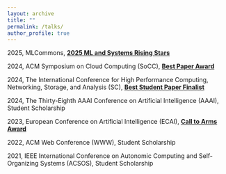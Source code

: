 ```yaml
---
layout: archive
title: ""
permalink: /talks/
author_profile: true
---
```



2025, MLCommons, [**2025 ML and Systems Rising Stars**](https://mlcommons.org/about-us/programs/)   

2024, ACM Symposium on Cloud Computing (SoCC), [**Best Paper Award**](https://hanfeiyu.github.io/files/socc24-best-paper.pdf)    

2024, The International Conference for High Performance Computing, Networking, Storage, and Analysis (SC), [**Best Student Paper Finalist**](https://sc24.conference-program.com/presentation/?id=pap594&sess=sess392)    

2024, The Thirty-Eighth AAAI Conference on Artificial Intelligence (AAAI), Student Scholarship

2023, European Conference on Artificial Intelligence (ECAI), [**Call to Arms Award**](https://ecai2023.eu/pca)   

2022, ACM Web Conference (WWW), Student Scholarship   

2021, IEEE International Conference on Autonomic Computing and Self-Organizing Systems (ACSOS), Student Scholarship  
